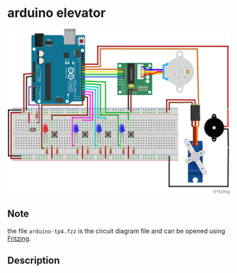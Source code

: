 # arduino elevator

![minion][internal-source]

[internal-source]: asset/arduino-tp4_bb.png 'Circuit View'

## Note
the file `arduino-tp4.fzz` is the circuit diagram file and can be opened using [Fritzing](https://fritzing.org/home/).

## Description